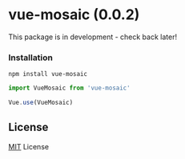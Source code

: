 # vue-mosaic (0.0.2)

This package is in development - check back later!

### Installation
```npm
npm install vue-mosaic
```

```javascript
import VueMosaic from 'vue-mosaic'

Vue.use(VueMosaic)
```

## License
[MIT](LICENSE.txt) License
